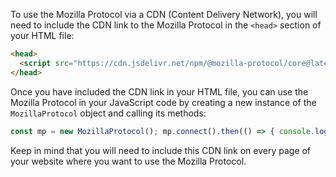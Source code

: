 To use the Mozilla Protocol via a CDN (Content Delivery Network), you will need to include the CDN link to the Mozilla Protocol in the `<head>` section of your HTML file:

```html
<head>
  <script src="https://cdn.jsdelivr.net/npm/@mozilla-protocol/core@latest/dist/index.min.js"></script>
</head>
```

Once you have included the CDN link in your HTML file, you can use the Mozilla Protocol in your JavaScript code by creating a new instance of the `MozillaProtocol` object and calling its methods:

```javascript
const mp = new MozillaProtocol(); mp.connect().then(() => { console.log('Connected to the Mozilla Protocol!'); });
```

Keep in mind that you will need to include this CDN link on every page of your website where you want to use the Mozilla Protocol.